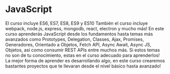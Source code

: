 # JavaScript
El curso incluye ES6, ES7, ES8, ES9 y ES10  También el curso incluye webpack, node.js, express, mongodb, react, electron y mucho más!  En este curso aprenderás JavaScript desde los fundamentos hasta temas más avanzados como Prototypes, Delegation, Classes, Ajax, Promises, Generadores, Orientado a Objetos, Fetch API, Async Await, Async JS, Objetos, así como consumir REST APIs entre muchos más.  Si estos temas no son de tu conocimiento, estas en el curso adecuado para aprenderlos!  La mejor forma de aprender es desarrollando algo, en este curso crearemos bastantes proyectos que te llevaran desde el nivel básico hasta avanzado!
